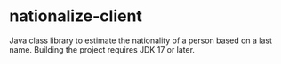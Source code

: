 nationalize-client
==================

Java class library to estimate the nationality of a person based on a last name.
Building the project requires JDK 17 or later.
